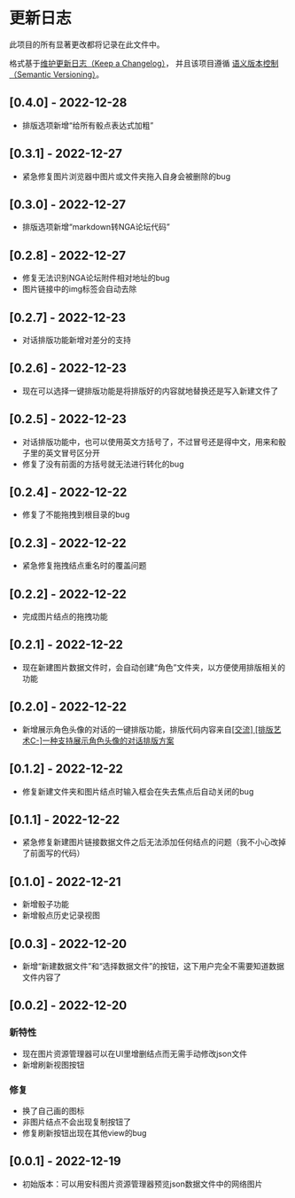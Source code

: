 # 更新日志

此项目的所有显著更改都将记录在此文件中。

格式基于[维护更新日志（Keep a Changelog）](https://keepachangelog.com/en/1.0.0/)，
并且该项目遵循 [语义版本控制（Semantic Versioning）](https://semver.org/spec/v2.0.0.html)。


## [0.4.0] - 2022-12-28

- 排版选项新增“给所有骰点表达式加粗”

## [0.3.1] - 2022-12-27

- 紧急修复图片浏览器中图片或文件夹拖入自身会被删除的bug

## [0.3.0] - 2022-12-27

- 排版选项新增“markdown转NGA论坛代码”

## [0.2.8] - 2022-12-27

- 修复无法识别NGA论坛附件相对地址的bug
- 图片链接中的img标签会自动去除

## [0.2.7] - 2022-12-23

- 对话排版功能新增对差分的支持


## [0.2.6] - 2022-12-23

- 现在可以选择一键排版功能是将排版好的内容就地替换还是写入新建文件了

## [0.2.5] - 2022-12-23

- 对话排版功能中，也可以使用英文方括号了，不过冒号还是得中文，用来和骰子里的英文冒号区分开
- 修复了没有前面的方括号就无法进行转化的bug

## [0.2.4] - 2022-12-22

- 修复了不能拖拽到根目录的bug

## [0.2.3] - 2022-12-22

- 紧急修复拖拽结点重名时的覆盖问题

## [0.2.2] - 2022-12-22

- 完成图片结点的拖拽功能

## [0.2.1] - 2022-12-22

- 现在新建图片数据文件时，会自动创建“角色”文件夹，以方便使用排版相关的功能

## [0.2.0] - 2022-12-22

- 新增展示角色头像的对话的一键排版功能，排版代码内容来自[[交流] [排版艺术C-]一种支持展示角色头像的对话排版方案](https://nga.178.com/read.php?tid=27497252)

## [0.1.2] - 2022-12-22

- 修复新建文件夹和图片结点时输入框会在失去焦点后自动关闭的bug

## [0.1.1] - 2022-12-22

- 紧急修复新建图片链接数据文件之后无法添加任何结点的问题（我不小心改掉了前面写的代码）

## [0.1.0] - 2022-12-21

- 新增骰子功能
- 新增骰点历史记录视图

## [0.0.3] - 2022-12-20

- 新增“新建数据文件”和“选择数据文件”的按钮，这下用户完全不需要知道数据文件内容了

## [0.0.2] - 2022-12-20

### 新特性

- 现在图片资源管理器可以在UI里增删结点而无需手动修改json文件
- 新增刷新视图按钮

### 修复

- 换了自己画的图标
- 非图片结点不会出现复制按钮了
- 修复刷新按钮出现在其他view的bug

## [0.0.1] - 2022-12-19

- 初始版本：可以用安科图片资源管理器预览json数据文件中的网络图片